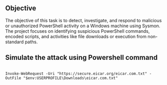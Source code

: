 ## Objective
The objective of this task is to detect, investigate, and respond to malicious or unauthorized PowerShell activity on a Windows machine using Sysmon. The project focuses on identifying suspicious PowerShell commands, encoded scripts, and activities like file downloads or execution from non-standard paths.

## Simulate the attack using Powershell command
```

Invoke-WebRequest -Uri "https://secure.eicar.org/eicar.com.txt" -OutFile "$env:USERPROFILE\Downloads\eicar.com.txt"

```